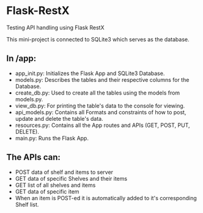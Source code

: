 # Flask-RestX
Testing API handling using Flask RestX

This mini-project is connected to SQLite3 which serves as the database.

## In /app:
- app_init.py: Initializes the Flask App and SQLite3 Database.
- models.py: Describes the tables and their respective columns for the Database.
- create_db.py: Used to create all the tables using the models from models.py.
- view_db.py: For printing the table's data to the console for viewing.
- api_models.py: Contains all Formats and constraints of how to post, update and delete the table's data.
- resources.py: Contains all the App routes and APIs (GET, POST, PUT, DELETE).
- main.py: Runs the Flask App.

## The APIs can:
- POST data of shelf and items to server
- GET data of specific Shelves and their items
- GET list of all shelves and items
- GET data of specific item
- When an item is POST-ed it is automatically added to it's corresponding Shelf list.

